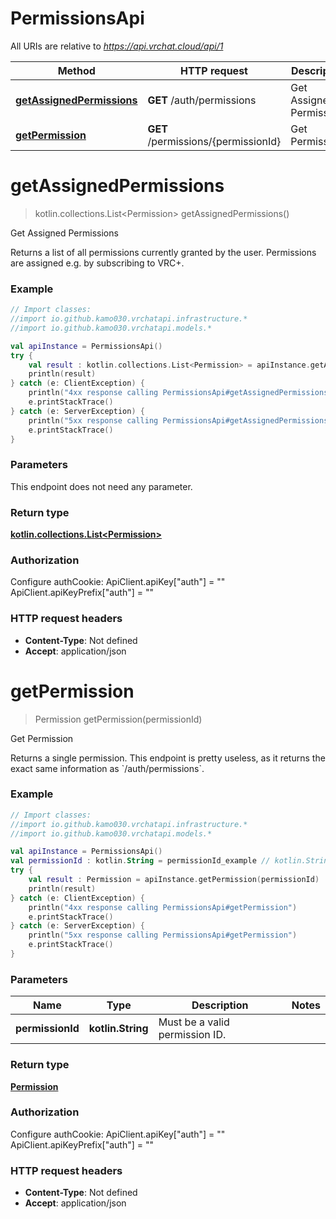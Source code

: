 # PermissionsApi

All URIs are relative to *https://api.vrchat.cloud/api/1*

Method | HTTP request | Description
------------- | ------------- | -------------
[**getAssignedPermissions**](PermissionsApi.md#getAssignedPermissions) | **GET** /auth/permissions | Get Assigned Permissions
[**getPermission**](PermissionsApi.md#getPermission) | **GET** /permissions/{permissionId} | Get Permission


<a name="getAssignedPermissions"></a>
# **getAssignedPermissions**
> kotlin.collections.List&lt;Permission&gt; getAssignedPermissions()

Get Assigned Permissions

Returns a list of all permissions currently granted by the user. Permissions are assigned e.g. by subscribing to VRC+.

### Example
```kotlin
// Import classes:
//import io.github.kamo030.vrchatapi.infrastructure.*
//import io.github.kamo030.vrchatapi.models.*

val apiInstance = PermissionsApi()
try {
    val result : kotlin.collections.List<Permission> = apiInstance.getAssignedPermissions()
    println(result)
} catch (e: ClientException) {
    println("4xx response calling PermissionsApi#getAssignedPermissions")
    e.printStackTrace()
} catch (e: ServerException) {
    println("5xx response calling PermissionsApi#getAssignedPermissions")
    e.printStackTrace()
}
```

### Parameters
This endpoint does not need any parameter.

### Return type

[**kotlin.collections.List&lt;Permission&gt;**](Permission.md)

### Authorization


Configure authCookie:
    ApiClient.apiKey["auth"] = ""
    ApiClient.apiKeyPrefix["auth"] = ""

### HTTP request headers

 - **Content-Type**: Not defined
 - **Accept**: application/json

<a name="getPermission"></a>
# **getPermission**
> Permission getPermission(permissionId)

Get Permission

Returns a single permission. This endpoint is pretty useless, as it returns the exact same information as &#x60;/auth/permissions&#x60;.

### Example
```kotlin
// Import classes:
//import io.github.kamo030.vrchatapi.infrastructure.*
//import io.github.kamo030.vrchatapi.models.*

val apiInstance = PermissionsApi()
val permissionId : kotlin.String = permissionId_example // kotlin.String | Must be a valid permission ID.
try {
    val result : Permission = apiInstance.getPermission(permissionId)
    println(result)
} catch (e: ClientException) {
    println("4xx response calling PermissionsApi#getPermission")
    e.printStackTrace()
} catch (e: ServerException) {
    println("5xx response calling PermissionsApi#getPermission")
    e.printStackTrace()
}
```

### Parameters

Name | Type | Description  | Notes
------------- | ------------- | ------------- | -------------
 **permissionId** | **kotlin.String**| Must be a valid permission ID. |

### Return type

[**Permission**](Permission.md)

### Authorization


Configure authCookie:
    ApiClient.apiKey["auth"] = ""
    ApiClient.apiKeyPrefix["auth"] = ""

### HTTP request headers

 - **Content-Type**: Not defined
 - **Accept**: application/json

